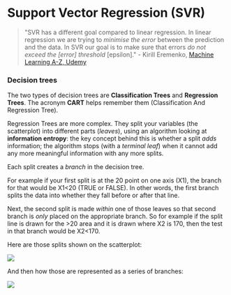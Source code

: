 # Support Vector Regression (SVR)

> "SVR has a different goal compared to linear regression. In linear regression we are trying to *minimise the error* between the prediction and the data. In SVR our goal is to make sure that errors *do not exceed the [error] threshold* [epsilon]." - Kirill Eremenko, [Machine Learning A-Z, Udemy](https://www.udemy.com/machinelearning/learn/v4/t/lecture/10459548?start=0)

### Decision trees

The two types of decision trees are **Classification Trees** and **Regression Trees**. The acronym **CART** helps remember them (Classification And Regression Tree).

Regression Trees are more complex. They split your variables (the scatterplot) into different parts (*leaves*), using an algorithm looking at **information entropy**: the key concept behind this is whether a split *adds* information; the algorithm stops (with a *terminal leaf*) when it cannot add any more meaningful information with any more splits.

Each split creates a *branch* in the decision tree.

For example if your first split is at the 20 point on one axis (X1), the branch for that would be X1<20 (TRUE or FALSE). In other words, the first branch splits the data into whether they fall before or after that line.

Next, the second split is made *within* one of those leaves so that second branch is *only* placed on the appropriate branch. So for example if the split line is drawn for the >20 area and it is drawn where X2 is 170, then the test in that branch would be X2<170.

Here are those splits shown on the scatterplot:

![](/svr_scatter)

And then how those are represented as a series of branches:

![](/svr_tree)
